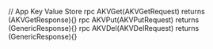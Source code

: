
// App Key Value Store
rpc AKVGet(AKVGetRequest) returns (AKVGetResponse){}
rpc AKVPut(AKVPutRequest) returns (GenericResponse){}
rpc AKVDel(AKVDelRequest) returns (GenericResponse){}